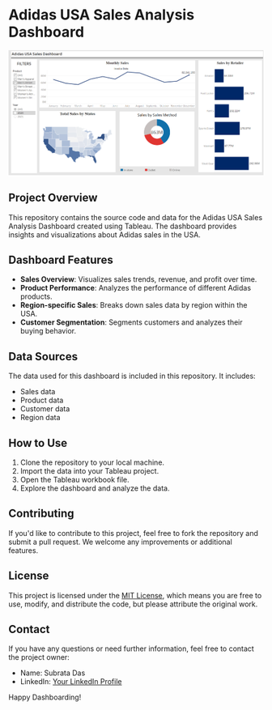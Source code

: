 # Adidas USA Sales Analysis Dashboard

![Dashboard Preview](https://github.com/subdas374/Adidas_USA_sales_analysis/blob/main/Screenshot%202023-11-08%20235735.png)

## Project Overview

This repository contains the source code and data for the Adidas USA Sales Analysis Dashboard created using Tableau. The dashboard provides insights and visualizations about Adidas sales in the USA.

## Dashboard Features

- **Sales Overview**: Visualizes sales trends, revenue, and profit over time.
- **Product Performance**: Analyzes the performance of different Adidas products.
- **Region-specific Sales**: Breaks down sales data by region within the USA.
- **Customer Segmentation**: Segments customers and analyzes their buying behavior.



## Data Sources

The data used for this dashboard is included in this repository. It includes:

- Sales data
- Product data
- Customer data
- Region data

## How to Use

1. Clone the repository to your local machine.
2. Import the data into your Tableau project.
3. Open the Tableau workbook file.
4. Explore the dashboard and analyze the data.

## Contributing

If you'd like to contribute to this project, feel free to fork the repository and submit a pull request. We welcome any improvements or additional features.

## License

This project is licensed under the [MIT License](LICENSE), which means you are free to use, modify, and distribute the code, but please attribute the original work.

## Contact

If you have any questions or need further information, feel free to contact the project owner:

- Name: Subrata Das
- LinkedIn: [Your LinkedIn Profile](https://www.linkedin.com/in/subdas374/)

Happy Dashboarding!
